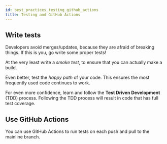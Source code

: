 ```yaml
---
id: best_practices_testing_github_actions
title: Testing and GitHub Actions
---
```


## Write tests

Developers avoid merges/updates, because they are afraid of breaking things.
If this is you, go write some proper tests!

At the very least write a _smoke test_, to ensure that you can actually make a build.

Even better, test the _happy path_ of your code.
This ensures the most frequently used code continues to work.

For even more confidence, learn and follow the **Test Driven Development** (TDD) process.
Following the TDD process will result in code that has full test coverage.

## Use GitHub Actions

You can use GitHub Actions to run tests on each push and pull to the mainline branch.
